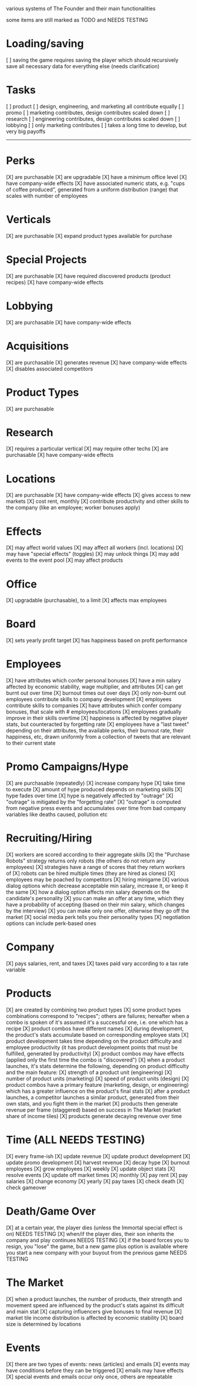 various systems of The Founder and their main functionalities

some items are still marked as TODO and NEEDS TESTING


# Loading/saving
[ ] saving the game requires saving the player which should recursively save all necessary data for everything else (needs clarification)

# Tasks
[ ] product
    [ ] design, engineering, and marketing all contribute equally
[ ] promo
    [ ] marketing contributes, design contributes scaled down
[ ] research
    [ ] engineering contributes, design contributes scaled down
[ ] lobbying
    [ ] only marketing contributes
    [ ] takes a long time to develop, but very big payoffs

---

# Perks
[X] are purchasable
[X] are upgradable
[X] have a minimum office level
[X] have company-wide effects
[X] have associated numeric stats, e.g. "cups of coffee produced", generated from a uniform distribution (range) that scales with number of employees

# Verticals
[X] are purchasable
[X] expand product types available for purchase

# Special Projects
[X] are purchasable
[X] have required discovered products (product recipes)
[X] have company-wide effects

# Lobbying
[X] are purchasable
[X] have company-wide effects

# Acquisitions
[X] are purchasable
[X] generates revenue
[X] have company-wide effects
[X] disables associated competitors

# Product Types
[X] are purchasable

# Research
[X] requires a particular vertical
[X] may require other techs
[X] are purchasable
[X] have company-wide effects

# Locations
[X] are purchasable
[X] have company-wide effects
[X] gives access to new markets
[X] cost rent, monthly
[X] contribute productivity and other skills to the company (like an employee; worker bonuses apply)

# Effects
[X] may affect world values
[X] may affect all workers (incl. locations)
[X] may have "special effects" (toggles)
[X] may unlock things
[X] may add events to the event pool
[X] may affect products

# Office
[X] upgradable (purchasable), to a limit
[X] affects max employees

# Board
[X] sets yearly profit target
[X] has happiness based on profit performance

# Employees
[X] have attributes which confer personal bonuses
[X] have a min salary affected by economic stability, wage multiplier, and attributes
[X] can get burnt out over time
[X] burnout times out over days
[X] only non-burnt out employees contribute skills to company development
[X] employees contribute skills to companies
[X] have attributes which confer company bonuses, that scale with # employees/locations
[X] employees gradually improve in their skills overtime
[X] happiness is affected by negative player stats, but counteracted by forgetting rate
[X] employees have a "last tweet" depending on their attributes, the available perks, their burnout rate, their happiness, etc, drawn uniformly from a collection of tweets that are relevant to their current state

# Promo Campaigns/Hype
[X] are purchasable (repeatedly)
[X] increase company hype
[X] take time to execute
[X] amount of hype produced depends on marketing skills
[X] hype fades over time
[X] hype is negatively affected by "outrage"
[X] "outrage" is mitigated by the "forgetting rate"
[X] "outrage" is computed from negative press events and accumulates over time from bad company variables like deaths caused, pollution etc

# Recruiting/Hiring
[X] workers are scored according to their aggregate skills
[X] the "Purchase Robots" strategy returns only robots (the others do not return any employees)
[X] strategies have a range of scores that they return workers of
[X] robots can be hired multiple times (they are hired as clones)
[X] employees may be poached by competitors
[X] hiring minigame
    [X] various dialog options which decrease acceptable min salary, increase it, or keep it the same
    [X] how a dialog option affects min salary depends on the candidate's personality
    [X] you can make an offer at any time, which they have a probability of accepting (based on their min salary, which changes by the interview)
    [X] you can make only one offer, otherwise they go off the market
    [X] social media perk tells you their personality types
    [X] negotiation options can include perk-based ones

# Company
[X] pays salaries, rent, and taxes
[X] taxes paid vary according to a tax rate variable

# Products
[X] are created by combining two product types
[X] some product types combinations correspond to "recipes"; others are failures; hereafter when a combo is spoken of it's assumed it's a successful one, i.e. one which has a recipe
[X] product combos have different names
[X] during development, the product's stats accumulate based on corresponding employee stats
[X] product development takes time depending on the product difficulty and employee productivity (it has product development points that must be fulfilled, generated by productivity)
[X] product combos may have effects (applied only the first time the combo is "discovered")
[X] when a product launches, it's stats determine the following, depending on product difficulty and the main feature:
    [X] strength of a product unit (engineering)
    [X] number of product units (marketing)
    [X] speed of product units (design)
[X] product combos have a primary feature (marketing, design, or engineering) which has a greater influence on the product's final stats
[X] after a product launches, a competitor launches a similar product, generated from their own stats, and you fight them in the market
[X] products then generate revenue per frame (staggered) based on success in The Market (market share of income tiles)
[X] products generate decaying revenue over time

# Time (ALL NEEDS TESTING)
[X] every frame-ish
    [X] update revenue
    [X] update product development
    [X] update promo development
    [X] harvest revenue
    [X] decay hype
    [X] burnout employees
    [X] grow employees
[X] weekly
    [X] update object stats
    [X] resolve events
    [X] update off market times
[X] monthly
    [X] pay rent
    [X] pay salaries
    [X] change economy
[X] yearly
    [X] pay taxes
    [X] check death
    [X] check gameover

# Death/Game Over
[X] at a certain year, the player dies (unless the Immortal special effect is on) NEEDS TESTING
[X] when/if the player dies, their son inherits the company and play continues NEEDS TESTING
[X] if the board forces you to resign, you "lose" the game, but a new game plus option is available where you start a new company with your buyout from the previous game NEEDS TESTING

# The Market
[X] when a product launches, the number of products, their strength and movement speed are influenced by the product's stats against its difficult and main stat
[X] capturing influencers give bonuses to final revenue
[X] market tile income distribution is affected by economic stability
[X] board size is determined by locations

# Events
[X] there are two types of events: news (articles) and emails
[X] events may have conditions before they can be triggered
[X] emails may have effects
[X] special events and emails occur only once, others are repeatable
